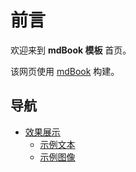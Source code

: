 # 前言

欢迎来到 **mdBook 模板** 首页。

该网页使用 [mdBook](https://github.com/rust-lang/mdBook) 构建。

## 导航

<!-- 可以使用如下的方式在页面中引用其他的页面 -->
<!-- README.md 在构建时会被转换为 index.html, 其余则是转为同名的 *.html 文件. -->
<!-- 而 md 文件中对 *.md 文件的引用链接，在渲染时会转换为对同名 *.html 的引用 -->
<!-- 但是目前 mdBook 对指向 README.md 的链接不会特殊处理, 直接被替换为 README.html -->
<!-- 因此要实现构建成品网页中对 README.md 的引用，需要写作 <目录名>/index.html 或者简写作 <目录名>/ -->
<!-- 注意 “<目录名>/” 最后的 / 不能省却，不然对应页面下相对资源的访问就会出错 -->

<!-- 可以使用 #TAG 来引用页面下的子标题。具体的转写应参见 mdBook 生成的 HTML 中标题的链接 -->
<!-- *.md#TAG 这样的链接会被转换为 *.html#TAG, 可以用于子标题跳转 -->

- [效果展示](./demo/)
    - [示例文本](./demo/text.md)
    - [示例图像](./demo/figures.md)

